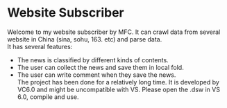 Website Subscriber
====
Welcome to my website subscriber by MFC. It can crawl data from several website in China (sina, sohu, 163. etc) and parse data.<br>
It has several features:<br>
* The news is classified by different kinds of contents.
* The user can collect the news and save them in local fold.
* The user can write comment when they save the news.<br>
The project has been done for a relatively long time. It is developed by VC6.0 and might be uncompatible with VS. Please open the .dsw in VS 6.0, compile and use.
